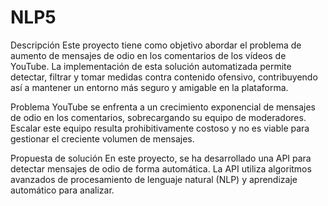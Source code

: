 # NLP5

Descripción
Este proyecto tiene como objetivo abordar el problema de aumento de mensajes de odio en los comentarios de los vídeos de YouTube. La implementación de esta solución automatizada permite detectar, filtrar y tomar medidas contra contenido ofensivo, contribuyendo así a mantener un entorno más seguro y amigable en la plataforma.

Problema
YouTube se enfrenta a un crecimiento exponencial de mensajes de odio en los comentarios, sobrecargando su equipo de moderadores. Escalar este equipo resulta prohibitivamente costoso y no es viable para gestionar el creciente volumen de mensajes.

Propuesta de solución
En este proyecto, se ha desarrollado una API para detectar mensajes de odio de forma automática. La API utiliza algoritmos avanzados de procesamiento de lenguaje natural (NLP) y aprendizaje automático para analizar.

